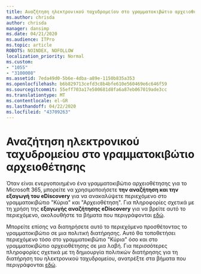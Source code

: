 ```yaml
---
title: Αναζήτηση ηλεκτρονικού ταχυδρομείου στο γραμματοκιβώτιο αρχειοθέτησης
ms.author: chrisda
author: chrisda
manager: dansimp
ms.date: 04/21/2020
ms.audience: ITPro
ms.topic: article
ROBOTS: NOINDEX, NOFOLLOW
localization_priority: Normal
ms.custom:
- "1055"
- "3100008"
ms.assetid: 7eda49d0-5b6e-4dba-a89e-1150b835a353
ms.openlocfilehash: b6b829713cefd3c8b4bfe610e560469e6c646f59
ms.sourcegitcommit: 55eff703a17e500681d8fa6a87eb067019ade3cc
ms.translationtype: MT
ms.contentlocale: el-GR
ms.lasthandoff: 04/22/2020
ms.locfileid: "43709263"
---
```

# <a name="search-for-email-in-the-archive-mailbox"></a>Αναζήτηση ηλεκτρονικού ταχυδρομείου στο γραμματοκιβώτιο αρχειοθέτησης

Όταν είναι ενεργοποιημένο ένα γραμματοκιβώτιο αρχειοθέτησης για το Microsoft 365, μπορείτε να χρησιμοποιήσετε **την αναζήτηση και την εξαγωγή του eDiscovery** για να ανακαλύψετε περιεχόμενο στο γραμματοκιβώτιο "Κύρια" και "Αρχειοθέτηση". Για πληροφορίες σχετικά με τη χρήση της **εξαγωγής αναζήτησης eDiscovery** για να βρείτε αυτό το περιεχόμενο, ακολουθήστε τα βήματα που περιγράφονται [εδώ](https://docs.microsoft.com/office365/securitycompliance/export-search-results).
  
Μπορείτε επίσης να διατηρήσετε αυτό το περιεχόμενο προσθέτοντας το γραμματοκιβώτιο σε μια πολιτική διατήρησης. Αυτό θα τοποθετήσει περιεχόμενο τόσο στο γραμματοκιβώτιο "Κύρια" όσο και στο γραμματοκιβώτιο αρχειοθέτησης σε μια λαβή. Για περισσότερες πληροφορίες σχετικά με τη δημιουργία πολιτικών διατήρησης για τη διατήρηση του ηλεκτρονικού ταχυδρομείου, ανατρέξτε στα βήματα που περιγράφονται [εδώ](https://docs.microsoft.com/Office365/securitycompliance/retention-policies).
  